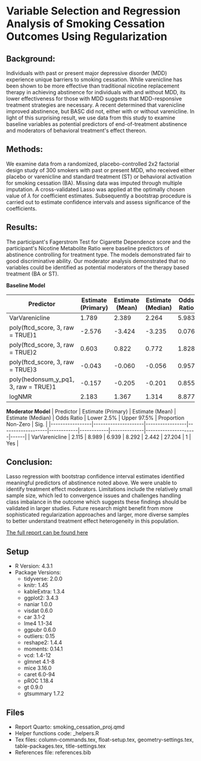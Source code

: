 # Variable Selection and Regression Analysis of Smoking Cessation Outcomes Using Regularization


## Background: 
Individuals with past or present major depressive disorder (MDD) experience unique barriers to smoking cessation. While varenicline has been shown to be more effective than traditional nicotine replacement therapy in achieving abstinence for individuals with and without MDD, its lower effectiveness for those with MDD suggests that MDD-responsive treatment strategies are necessary. A recent determined that varenicline improved abstinence, but BASC did not, either with or without varenicline. In light of this surprising result, we use data from this study to examine baseline variables as potential predictors of end-of-treatment abstinence and moderators of behavioral treatment's effect thereon.


## Methods: 
We examine data from a randomized, placebo-controlled 2x2 factorial design study of 300 smokers with past or present MDD, who received either placebo or varenicline and standard treatment (ST) or behavioral activation for smoking cessation (BA). Missing data was imputed through multiple imputation. A cross-validated Lasso was applied at the optimally chosen value of $\lambda$ for coefficient estimates. Subsequently a bootstrap procedure is carried out to estimate confidence intervals and assess significance of the coefficients.


## Results: 
The participant's Fagerstrom Test for Cigarette Dependence score and the participant's Nicotine Metabolite Ratio were baseline predictors of abstinence controlling for treatment type. The models demonstrated fair to good discriminative ability. Our moderator analysis demonstrated that no variables could be identified as potential moderators of the therapy based treatment (BA or ST).

**Baseline Model**

| Predictor                                | Estimate (Primary) | Estimate (Mean) | Estimate (Median) | Odds Ratio | Lower 2.5% | Upper 97.5% | Proportion Non-Zero | Sig. |
|------------------------------------------|---------------------|-----------------|-------------------|------------|------------|--------------|---------------------|------|
| VarVarenicline                           | 1.789              | 2.389           | 2.264             | 5.983      | 1.015      | 4.535        | 1.000               | Yes  |
| poly(ftcd_score, 3, raw = TRUE)1         | -2.576             | -3.424          | -3.235            | 0.076      | -7.220     | -0.655       | 0.999               | Yes  |
| poly(ftcd_score, 3, raw = TRUE)2         | 0.603              | 0.822           | 0.772             | 1.828      | 0.132      | 1.795        | 0.998               | Yes  |
| poly(ftcd_score, 3, raw = TRUE)3         | -0.043             | -0.060          | -0.056            | 0.957      | -0.134     | -0.010       | 0.999               | Yes  |
| poly(hedonsum_y_pq1, 3, raw = TRUE)1     | -0.157             | -0.205          | -0.201            | 0.855      | -0.431     | -0.008       | 0.999               | Yes  |
| logNMR                                   | 2.183              | 1.367           | 1.314             | 8.877      | 0.449      | 2.598        | 1.000               | Yes  |

**Moderator Model**
| Predictor       | Estimate (Primary) | Estimate (Mean) | Estimate (Median) | Odds Ratio | Lower 2.5% | Upper 97.5% | Proportion Non-Zero | Sig. |
|-----------------|---------------------|-----------------|-------------------|------------|------------|--------------|---------------------|------|
| VarVarenicline | 2.115              | 8.989           | 6.939            | 8.292      | 2.442      | 27.204       | 1                   | Yes  |


## Conclusion: 
Lasso regression with bootstrap confidence interval estimates identified meaningful predictors of abstinence noted above. We were unable to identify treatment effect moderators. Limitations include the relatively small sample size, which led to convergence issues and challenges handling class imbalance in the outcome which suggests these findings should be validated in larger studies. Future research might benefit from more sophisticated regularization approaches and larger, more diverse samples to better understand treatment effect heterogeneity in this population.


[The full report can be found here](https://github.com/tomrannosaurus/smoking_cessation_proj/blob/main/smoking_cessation_proj.pdf)


## Setup

- R Version: 4.3.1
- Package Versions:
   - tidyverse: 2.0.0
   - knitr: 1.45
   - kableExtra: 1.3.4
   - ggplot2: 3.4.3
   - naniar 1.0.0
   - visdat 0.6.0
   - car 3.1-2
   - lme4 1.1-34
   - ggpubr 0.6.0
   - outliers: 0.15
   - reshape2: 1.4.4
   - moments: 0.14.1
   - vcd: 1.4-12
   - glmnet 4.1-8
   - mice 3.16.0
   - caret 6.0-94
   - pROC 1.18.4
	- gt 0.9.0
	- gtsummary 1.7.2

## Files

- Report Quarto: smoking_cessation_proj.qmd
- Helper functions code: _helpers.R
- Tex files: column-commands.tex, float-setup.tex, geometry-settings.tex, table-packages.tex, title-settings.tex
- References file: references.bib
